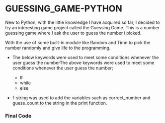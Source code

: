 # GUESSING_GAME-PYTHON

New to Python, with the little knowledge I have acquired so far, I decided to try an interesting game project called the Guessing Game. This is a number guessing game where I ask the user to guess the number i picked.

With the use of some built-in module like Random and Time to pick the number randomly and give life to the programming. 

- The below keywords were used to meet some conditions whenever the user guess the numberThe above keywords were used to meet some conditions whenever the user guess the number;
     - If
     - while
     - else
       
- f-string was used to add the variables such as correct_number and guess_count to the string in the print function.


### Final Code

